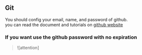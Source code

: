 ## Git
You should config your email, name, and password of github.  
you can read the document and tutorials on [github website](https://docs.github.com/en/get-started/getting-started-with-git/about-remote-repositories#cloning-with-https-urls)
### If you want use the github password with no expiration
> ![attention]
